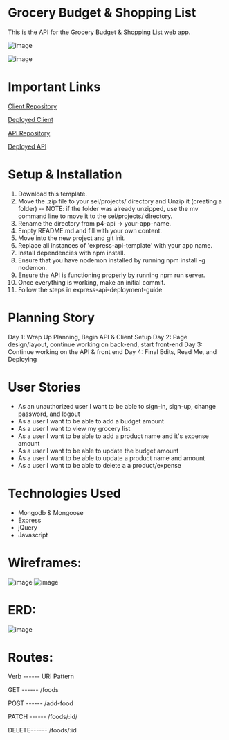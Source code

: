 # Grocery Budget & Shopping List

This is the API for the Grocery Budget & Shopping List web app.

![image](https://i.imgur.com/92nfIoF.png)

![image](https://i.imgur.com/O5mSxHI.png)

# Important Links

[Client Repository](https://github.com/deadwoman/p4-client)

[Deployed Client](https://deadwoman.github.io/p4-client/)

[API Repository](https://github.com/deadwoman/p4-api)

[Deployed API](https://enigmatic-fortress-92738.herokuapp.com/)

# Setup & Installation

1. Download this template.
2. Move the .zip file to your sei/projects/ directory and Unzip it (creating a folder) -- NOTE: if the folder was already unzipped, use the mv command line to move it to the sei/projects/ directory.
3. Rename the directory from p4-api -> your-app-name.
4. Empty README.md and fill with your own content.
5. Move into the new project and git init.
6. Replace all instances of 'express-api-template' with your app name.
7. Install dependencies with npm install.
8. Ensure that you have nodemon installed by running npm install -g nodemon.
9. Ensure the API is functioning properly by running npm run server.
10. Once everything is working, make an initial commit.
11. Follow the steps in express-api-deployment-guide

# Planning Story

Day 1: Wrap Up Planning, Begin API & Client Setup
Day 2: Page design/layout, continue working on back-end, start front-end
Day 3: Continue working on the API & front end
Day 4: Final Edits, Read Me, and Deploying

# User Stories

- As an unauthorized user I want to be able to sign-in, sign-up, change password, and logout
- As a user I want to be able to add a budget amount
- As a user I want to view my grocery list
- As a user I want to be able to add a product name and it's expense amount
- As a user I want to be able to update the budget amount
- As a user I want to be able to update a product name and amount
- As a user I want to be able to delete a a product/expense

# Technologies Used

- Mongodb & Mongoose
- Express
- jQuery
- Javascript

# Wireframes:

![image](https://i.imgur.com/iwqx6Eb.jpg)
![image](https://i.imgur.com/g5aS3zQ.jpg)

# ERD:

![image](https://i.imgur.com/wCtTcxE.jpg)

# Routes:

Verb ------ URI Pattern

GET ------ /foods

POST ------ /add-food

PATCH ------ /foods/:id/

DELETE------ /foods/:id
